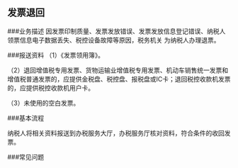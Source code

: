 ## 发票退回

###业务描述
    因发票印制质量、发票发放错误、发票发放信息登记错误、纳税人领票信息电子数据丢失、税控设备故障等原因，税务机关
    为纳税人办理退票。




###报送资料
（1）《发票领用簿》。

（2）退回增值税专用发票、货物运输业增值税专用发票、机动车销售统一发票和增值税普通发票的，应提供金税盘、税控盘、报税盘或IC卡；退回税控收款机发票的，应提供税控收款机用户卡。

（3）未使用的空白发票。



###基本流程

 纳税人将相关资料报送到办税服务大厅，办税服务厅核对资料，符合条件的收回发票。



###常见问题




